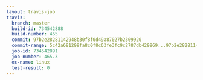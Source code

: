 ```yaml
---
layout: travis-job
travis:
  branch: master
  build-id: 734542888
  build-number: 465
  commit: 97b2e28281142948b30f8f0d49a87027b2309920
  commit-range: 5c42a681299fa8c0f8c63fe3fc9c2787db429869...97b2e28281142948b30f8f0d49a87027b2309920
  job-id: 734542891
  job-number: 465.3
  os-name: linux
  test-result: 0
---
```

